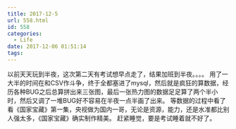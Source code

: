 ```yaml
---
title: 2017-12-5
url: 558.html
id: 558
categories:
  - Life
date: 2017-12-06 01:51:14
tags:
---
```


以前天天玩到半夜，这次第二天有考试想早点走了，结果加班到半夜。。。。 用了一大半的时间在和CSV作斗争，终于全都塞进了mysql，然后就是疯狂的算数据，经历各种BUG之后总算拼出来三张图，最后一张热力图的数据足足算了两个半小时，然后又调了一堆BUG好不容易在半夜一点半画了出来。 等数据的过程中看了看《国家宝藏》第一集，央视做为国内一哥，无论是资源，能力，还是水准都比别人强太多，《国家宝藏》确实制作精美。 赶紧睡觉，要是考试睡着就不好了。